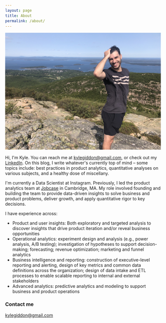 ```yaml
---
layout: page
title: About
permalink: /about/
---
```


<img src="/images/acadia.JPG" style="max-height:400px;">

Hi, I'm Kyle. You can reach me at [kylegiddon@gmail.com](mailto:kylegiddon@gmail.com), or check out my [LinkedIn](https://www.linkedin.com/in/kyle-giddon/). On this blog, I write whatever's currently top of mind – some topics include: best practices in product analytics, quantitative analyses on various subjects, and a healthy dose of miscellany.

I'm currently a Data Scientist at Instagram. Previously, I led the product analytics team at [Jobcase](https://www.jobcase.com/) in Cambridge, MA. My role involved founding and building the team to provide data-driven insights to solve business and product problems, deliver growth, and apply quantitative rigor to key decisions.

I have experience across:

* Product and user insights: Both exploratory and targeted analysis to discover insights that drive product iteration and/or reveal business opportunities
* Operational analytics: experiment design and analysis (e.g., power analysis, A/B testing); investigation of hypotheses to support decision-making; forecasting; revenue optimization; marketing and funnel analytics
* Business intelligence and reporting: construction of executive-level reporting and alerting, design of key metrics and common data definitions across the organization; design of data intake and ETL processes to enable scalable reporting to internal and external stakeholders
* Advanced analytics: predictive analytics and modeling to support business and product operations

### Contact me

[kylegiddon@gmail.com](mailto:kylegiddon@gmail.com)
